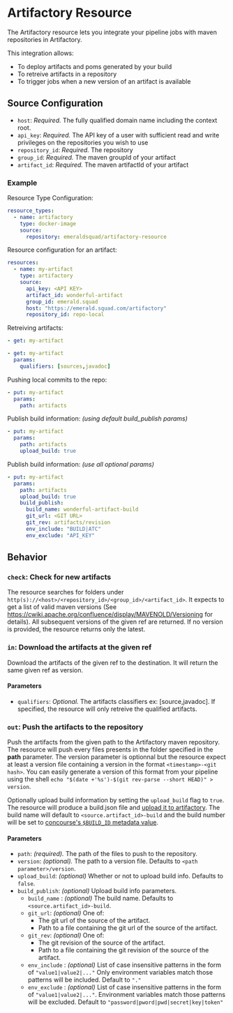 # Artifactory Resource

The Artifactory resource lets you integrate your pipeline jobs with maven repositories in Artifactory.

This integration allows:

- To deploy artifacts and poms generated by your build
- To retreive artifacts in a repository
- To trigger jobs when a new version of an artifact is available

## Source Configuration

- `host`: *Required.* The fully qualified domain name including the context root.
- `api_key`: *Required.* The API key of a user with sufficient read and write privileges on the repositories you wish to use
- `repository_id`: *Required.* The repository
- `group_id`: *Required.* The maven groupId of your artifact
- `artifact_id`: *Required.* The maven artifactId of your artifact

### Example

Resource Type Configuration:

``` yaml
resource_types:
  - name: artifactory
    type: docker-image
    source:
      repository: emeraldsquad/artifactory-resource
```

Resource configuration for an artifact:

``` yaml
resources:
  - name: my-artifact
    type: artifactory
    source:
      api_key: <API KEY>
      artifact_id: wonderful-artifact
      group_id: emerald.squad
      host: "https://emerald.squad.com/artifactory"
      repository_id: repo-local
```

Retreiving artifacts:

``` yaml
- get: my-artifact
```

``` yaml
- get: my-artifact
  params:
    qualifiers: [sources,javadoc]
```

Pushing local commits to the repo:

``` yaml
- put: my-artifact
  params:
    path: artifacts
```

Publish build information: _(using default build_publish params)_

``` yaml
- put: my-artifact
  params:
    path: artifacts
    upload_build: true
```

Publish build information: _(use all optional params)_

``` yaml
- put: my-artifact
  params:
    path: artifacts
    upload_build: true
    build_publish:
      build_name: wonderful-artifact-build
      git_url: <GIT URL>
      git_rev: artifacts/revision
      env_include: "BUILD|ATC"
      env_exclude: "API_KEY"
```

## Behavior

### `check`: Check for new artifacts

The resource searches for folders under `http(s)://<host>/<repository_id>/<group_id>/<artifact_id>`. It expects to get a list of valid maven versions (See <https://cwiki.apache.org/confluence/display/MAVENOLD/Versioning> for details). All subsequent versions of the given ref are returned. If no version is provided, the resource returns only the latest.

### `in`: Download the artifacts at the given ref

Download the artifacts of the given ref to the destination. It will return the same given ref as version.

#### Parameters

- `qualifiers`: *Optional.* The artifacts classifiers ex: [source,javadoc]. If specified, the resource will only retreive the qualified artifacts.

### `out`: Push the artifacts to the repository

Push the artifacts from the given path to the Artifactory maven repository. The resource will push every files presents in the folder specified in the **path** parameter. The version parameter is optionnal but the resource expect at least a version file containing a version in the format `<timestamp>-<git hash>`. You can easily generate a version of this format from your pipeline using the shell `echo "$(date +'%s')-$(git rev-parse --short HEAD)" > version`.

Optionally upload build information by setting the `upload_build` flag to `true`. The resource will produce a build.json file and [upload it to artifactory](https://www.jfrog.com/confluence/display/RTF/Artifactory+REST+API#ArtifactoryRESTAPI-BuildUpload). The build name will default to `<source.artifact_id>-build` and the build number will be set to [concourse's `$BUILD_ID` metadata value](https://concourse-ci.org/implementing-resource-types.html#resource-metadata).

#### Parameters

- `path`: *(required).* The path of the files to push to the repository.
- `version`: *(optional).* The path to a version file. Defaults to `<path parameter>/version`.
- `upload_build`: *(optional)* Whether or not to upload build info. Defaults to `false`.
- `build_publish`: *(optional)* Upload build info parameters.
  - `build_name` : *(optional)* The build name. Defaults to `<source.artifact_id>-build`.
  - `git_url`: *(optional)* One of:
    - The git url of the source of the artifact.
    - Path to a file containing the git url of the source of the artifact.
  - `git_rev`: *(optional)* One of:
    - The git revision of the source of the artifact.
    - Path to a file containing the git revision of the source of the artifact.
  - `env_include` : *(optional)* List of case insensitive patterns in the form of `"value1|value2|..."` Only environment variables match those patterns will be included. Default to `"."`
  - `env_exclude` : *(optional)* List of case insensitive patterns in the form of `"value1|value2|..."`. Environment variables match those patterns will be excluded. Default to `"password|pword|pwd|secret|key|token"`
